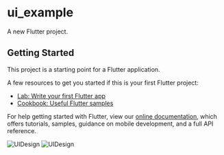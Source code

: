 # ui_example

A new Flutter project.

## Getting Started

This project is a starting point for a Flutter application.

A few resources to get you started if this is your first Flutter project:

- [Lab: Write your first Flutter app](https://flutter.io/docs/get-started/codelab)
- [Cookbook: Useful Flutter samples](https://flutter.io/docs/cookbook)

For help getting started with Flutter, view our 
[online documentation](https://flutter.io/docs), which offers tutorials, 
samples, guidance on mobile development, and a full API reference.

![UIDesign](https://github.com/Bucerella/PokedexJSON/blob/master/images/ss1.png)
![UIDesign](https://github.com/Bucerella/PokedexJSON/blob/master/images/ss1.png)
